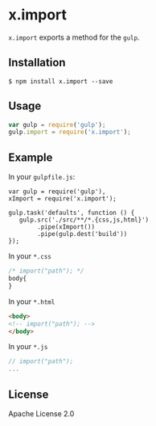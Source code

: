 # x.import

`x.import` exports a method for the `gulp`.

## Installation

```shell
$ npm install x.import --save
```

## Usage

```javascript
var gulp = require('gulp');
gulp.import = require('x.import');
```


## Example
In your `gulpfile.js`:
```
var gulp = require('gulp'),
xImport = require('x.import');

gulp.task('defaults', function () {
   gulp.src('./src/**/*.{css,js,html}')
        .pipe(xImport())
        .pipe(gulp.dest('build'))
});

```

In your `*.css`

```css
/* import("path"); */
body{
}
```

In your `*.html`

```html
<body>
<!-- import("path"); -->
</body>
```

In your `*.js`

```javascript
// import("path");
...
```


## License
Apache License 2.0